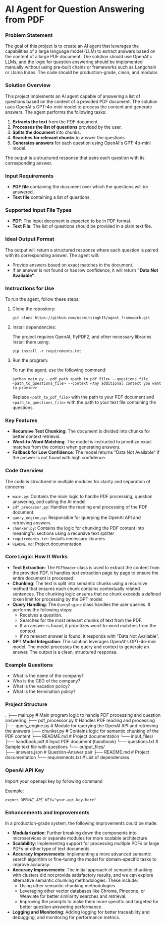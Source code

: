 # AI Agent for Question Answering from PDF

### Problem Statement

The goal of this project is to create an AI agent that leverages the capabilities of a large language model (LLM) to extract answers based on the content of a large PDF document. The solution should use OpenAI's LLMs, and the logic for question answering should be implemented manually without using pre-built chains or frameworks such as Langchain or Llama Index. The code should be production-grade, clean, and modular.

### Solution Overview

This project implements an AI agent capable of answering a list of questions based on the content of a provided PDF document. The solution uses OpenAI's GPT-4o-mini model to process the content and generate answers. The agent performs the following tasks:

1. **Extracts the text** from the PDF document.
2. **Processes the list of questions** provided by the user.
3. **Splits the document** into chunks.
4. **Searches for relevant chunks** to answer the questions.
5. **Generates answers** for each question using OpenAI's GPT-4o-mini model.

The output is a structured response that pairs each question with its corresponding answer.

### Input Requirements

- **PDF file** containing the document over which the questions will be answered.
- **Text file** containing a list of questions.

### Supported Input File Types

- **PDF**: The input document is expected to be in PDF format.
- **Text File**: The list of questions should be provided in a plain text file.

### Ideal Output Format

The output will return a structured response where each question is paired with its corresponding answer. The agent will:

- Provide answers based on exact matches in the document.
- If an answer is not found or has low confidence, it will return **"Data Not Available"**.

### Instructions for Use

To run the agent, follow these steps:

1. Clone the repository:

   `git clone https://github.com/nirmitsingh15/agent_framework.git`


2. Install dependencies:

   The project requires OpenAI, PyPDF2, and other necessary libraries. Install them using:

   `pip install -r requirements.txt`

3. Run the program:

   To run the agent, use the following command:

   `python main.py --pdf_path <path_to_pdf_file> --questions_file <path_to_questions_file> --context <Any additional context you want to provide>`

   Replace `<path_to_pdf_file>` with the path to your PDF document and `<path_to_questions_file>` with the path to your text file containing the questions.

### Key Features

- **Recursive Text Chunking**: The document is divided into chunks for better context retrieval.
- **Word-to-Word Matching**: The model is instructed to prioritize exact matches from the context when generating answers.
- **Fallback for Low Confidence**: The model returns "Data Not Available" if the answer is not found with high confidence.

### Code Overview

The code is structured in multiple modules for clarity and separation of concerns:

- `main.py`: Contains the main logic to handle PDF processing, question answering, and calling the AI model.
- `pdf_processor.py`: Handles the reading and processing of the PDF document.
- `query_engine.py`: Responsible for querying the OpenAI API and retrieving answers.
- `chunker.py`: Contains the logic for chunking the PDF content into meaningful sections using a recursive text splitter
- `requirements.txt`: Installs necessary libraries
- `README.md`: Project documentation.

### Core Logic: How It Works

- **Text Extraction**: The `PDFReader` class is used to extract the content from the provided PDF. It handles text extraction page by page to ensure the entire document is processed.
- **Chunking**: The text is split into semantic chunks using a recursive method that ensures each chunk contains contextually related sentences. The chunking logic ensures that no chunk exceeds a defined token limit for processing by the GPT model.
- **Query Handling**: The `QueryEngine` class handles the user queries. It performs the following steps:
  - Receives a question.
  - Searches for the most relevant chunks of text from the PDF.
  - If an answer is found, it prioritizes word-to-word matches from the context.
  - If no relevant answer is found, it responds with "Data Not Available".
- **GPT Model Integration**: The solution leverages OpenAI's GPT-4o-mini model. The model processes the query and context to generate an answer. The output is a clean, structured response.

### Example Questions

- What is the name of the company?
- Who is the CEO of the company?
- What is the vacation policy?
- What is the termination policy?

### Project Structure
.
├── main.py                   # Main program logic to handle PDF processing and question answering
├── pdf_processor.py          # Handles PDF reading and processing
├── query_engine.py           # Module for querying the OpenAI API and retrieving the answers
├── chunker.py      # Contains logic for semantic chunking of the PDF content
├── README.md                 # Project documentation
└── input_files/             
    ├── handbook.pdf          # Input PDF document (handbook)
    └── questions.txt         # Sample text file with questions
└── output_files/             
    ├── answers.json         # Question-Answer pair
├── README.md                 # Project documentation
└── requirements.txt          # List of dependencies


### OpenAI API Key

Import your openapi key by following command

Example:

`export OPENAI_API_KEY="your-api-key-here"`

### Enhancements and Improvements

In a production-grade system, the following improvements could be made:

- **Modularization**: Further breaking down the components into microservices or separate modules for more scalable architecture.
- **Scalability**: Implementing support for processing multiple PDFs or large PDFs or other type of text documents
- **Accuracy Improvements**: Implementing a more advanced semantic search algorithm or fine-tuning the model for domain-specific tasks to improve accuracy.
- **Accuracy Improvements**: The initial approach of semantic chunking with clusters did not provide satisfactory results, and we can explore alternative semantic chunking methodologies. These include:
  - Using other semantic chunking methodologies
  - Leveraging other vector databases like Chroma, Pinecone, or Weaviate for better similarity searches and retrieval.
  - Improving the prompts to make them more specific and targeted for better question answering performance.
- **Logging and Monitoring**: Adding logging for better traceability and debugging, and monitoring for performance metrics.

